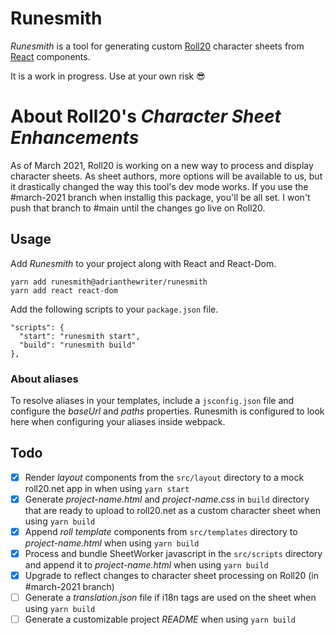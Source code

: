 # Runesmith

_Runesmith_ is a tool for generating custom [Roll20](https://roll20.net) character sheets from [React](https://reactjs.org) components.

It is a work in progress. Use at your own risk 😎

# About Roll20's _Character Sheet Enhancements_

As of March 2021, Roll20 is working on a new way to process and display character sheets. As sheet authors, more options will be available to us, but it drastically changed the way this tool's dev mode works. If you use the #march-2021 branch when installig this package, you'll be all set. I won't push that branch to #main until the changes go live on Roll20.

## Usage

Add _Runesmith_ to your project along with React and React-Dom.

```
yarn add runesmith@adrianthewriter/runesmith
yarn add react react-dom
```

Add the following scripts to your `package.json` file.

```
"scripts": {
  "start": "runesmith start",
  "build": "runesmith build"
},
```

### About aliases

To resolve aliases in your templates, include a `jsconfig.json` file and configure the _baseUrl_ and _paths_ properties. Runesmith is configured to look here when configuring your aliases inside webpack.

## Todo

- [x] Render _layout_ components from the `src/layout` directory to a mock roll20.net app in when using `yarn start`
- [x] Generate _project-name.html_ and _project-name.css_ in `build` directory that are ready to upload to roll20.net as a custom character sheet when using `yarn build`
- [x] Append _roll template_ components from `src/templates` directory to _project-name.html_ when using `yarn build`
- [x] Process and bundle SheetWorker javascript in the `src/scripts` directory and append it to _project-name.html_ when using `yarn build`
- [x] Upgrade to reflect changes to character sheet processing on Roll20 (in #march-2021 branch)
- [ ] Generate a _translation.json_ file if i18n tags are used on the sheet when using `yarn build`
- [ ] Generate a customizable project _README_ when using `yarn build`

